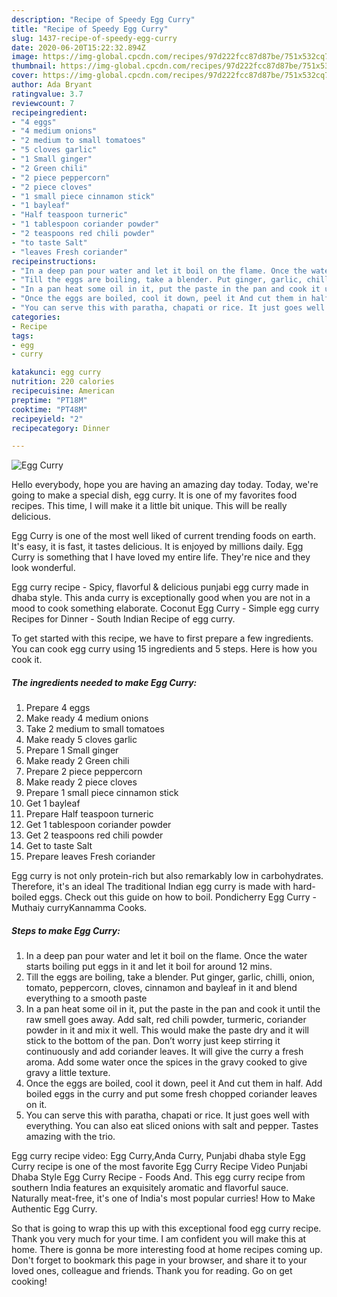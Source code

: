```yaml
---
description: "Recipe of Speedy Egg Curry"
title: "Recipe of Speedy Egg Curry"
slug: 1437-recipe-of-speedy-egg-curry
date: 2020-06-20T15:22:32.894Z
image: https://img-global.cpcdn.com/recipes/97d222fcc87d87be/751x532cq70/egg-curry-recipe-main-photo.jpg
thumbnail: https://img-global.cpcdn.com/recipes/97d222fcc87d87be/751x532cq70/egg-curry-recipe-main-photo.jpg
cover: https://img-global.cpcdn.com/recipes/97d222fcc87d87be/751x532cq70/egg-curry-recipe-main-photo.jpg
author: Ada Bryant
ratingvalue: 3.7
reviewcount: 7
recipeingredient:
- "4 eggs"
- "4 medium onions"
- "2 medium to small tomatoes"
- "5 cloves garlic"
- "1 Small ginger"
- "2 Green chili"
- "2 piece peppercorn"
- "2 piece cloves"
- "1 small piece cinnamon stick"
- "1 bayleaf"
- "Half teaspoon turneric"
- "1 tablespoon coriander powder"
- "2 teaspoons red chili powder"
- "to taste Salt"
- "leaves Fresh coriander"
recipeinstructions:
- "In a deep pan pour water and let it boil on the flame. Once the water starts boiling put eggs in it and let it boil for around 12 mins."
- "Till the eggs are boiling, take a blender. Put ginger, garlic, chilli, onion, tomato, peppercorn, cloves, cinnamon and bayleaf in it and blend everything to a smooth paste"
- "In a pan heat some oil in it, put the paste in the pan and cook it until the raw smell goes away. Add salt, red chili powder, turmeric, coriander powder in it and mix it well. This would make the paste dry and it will stick to the bottom of the pan. Don’t worry just keep stirring it continuously and add coriander leaves. It will give the curry a fresh aroma. Add some water once the spices in the gravy cooked to give gravy a little texture."
- "Once the eggs are boiled, cool it down, peel it And cut them in half. Add boiled eggs in the curry and put some fresh chopped coriander leaves on it."
- "You can serve this with paratha, chapati or rice. It just goes well with everything. You can also eat sliced onions with salt and pepper. Tastes amazing with the trio."
categories:
- Recipe
tags:
- egg
- curry

katakunci: egg curry 
nutrition: 220 calories
recipecuisine: American
preptime: "PT18M"
cooktime: "PT48M"
recipeyield: "2"
recipecategory: Dinner

---
```



![Egg Curry](https://img-global.cpcdn.com/recipes/97d222fcc87d87be/751x532cq70/egg-curry-recipe-main-photo.jpg)

Hello everybody, hope you are having an amazing day today. Today, we're going to make a special dish, egg curry. It is one of my favorites food recipes. This time, I will make it a little bit unique. This will be really delicious.

Egg Curry is one of the most well liked of current trending foods on earth. It's easy, it is fast, it tastes delicious. It is enjoyed by millions daily. Egg Curry is something that I have loved my entire life. They're nice and they look wonderful.

Egg curry recipe - Spicy, flavorful &amp; delicious punjabi egg curry made in dhaba style. This anda curry is exceptionally good when you are not in a mood to cook something elaborate. Coconut Egg Curry - Simple egg curry Recipes for Dinner - South Indian Recipe of egg curry.


To get started with this recipe, we have to first prepare a few ingredients. You can cook egg curry using 15 ingredients and 5 steps. Here is how you cook it.

<!--inarticleads1-->

##### The ingredients needed to make Egg Curry:

1. Prepare 4 eggs
1. Make ready 4 medium onions
1. Take 2 medium to small tomatoes
1. Make ready 5 cloves garlic
1. Prepare 1 Small ginger
1. Make ready 2 Green chili
1. Prepare 2 piece peppercorn
1. Make ready 2 piece cloves
1. Prepare 1 small piece cinnamon stick
1. Get 1 bayleaf
1. Prepare Half teaspoon turneric
1. Get 1 tablespoon coriander powder
1. Get 2 teaspoons red chili powder
1. Get to taste Salt
1. Prepare leaves Fresh coriander


Egg curry is not only protein-rich but also remarkably low in carbohydrates. Therefore, it&#39;s an ideal The traditional Indian egg curry is made with hard-boiled eggs. Check out this guide on how to boil. Pondicherry Egg Curry - Muthaiy curryKannamma Cooks. 

<!--inarticleads2-->

##### Steps to make Egg Curry:

1. In a deep pan pour water and let it boil on the flame. Once the water starts boiling put eggs in it and let it boil for around 12 mins.
1. Till the eggs are boiling, take a blender. Put ginger, garlic, chilli, onion, tomato, peppercorn, cloves, cinnamon and bayleaf in it and blend everything to a smooth paste
1. In a pan heat some oil in it, put the paste in the pan and cook it until the raw smell goes away. Add salt, red chili powder, turmeric, coriander powder in it and mix it well. This would make the paste dry and it will stick to the bottom of the pan. Don’t worry just keep stirring it continuously and add coriander leaves. It will give the curry a fresh aroma. Add some water once the spices in the gravy cooked to give gravy a little texture.
1. Once the eggs are boiled, cool it down, peel it And cut them in half. Add boiled eggs in the curry and put some fresh chopped coriander leaves on it.
1. You can serve this with paratha, chapati or rice. It just goes well with everything. You can also eat sliced onions with salt and pepper. Tastes amazing with the trio.


Egg curry recipe video: Egg Curry,Anda Curry, Punjabi dhaba style Egg Curry recipe is one of the most favorite Egg Curry Recipe Video Punjabi Dhaba Style Egg Curry Recipe - Foods And. This egg curry recipe from southern India features an exquisitely aromatic and flavorful sauce. Naturally meat-free, it&#39;s one of India&#39;s most popular curries! How to Make Authentic Egg Curry. 

So that is going to wrap this up with this exceptional food egg curry recipe. Thank you very much for your time. I am confident you will make this at home. There is gonna be more interesting food at home recipes coming up. Don't forget to bookmark this page in your browser, and share it to your loved ones, colleague and friends. Thank you for reading. Go on get cooking!
